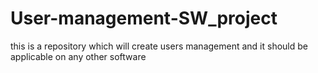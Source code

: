 # User-management-SW_project
this is a repository which will create users management and it should be applicable on any other software
